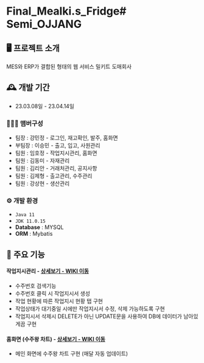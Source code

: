 # Final_Mealki.s_Fridge# Semi_OJJANG

## 🖥️ 프로젝트 소개
  MES와 ERP가 결합된 형태의 웹 서비스 밀키트 도매회사
<br>

## 🕰️ 개발 기간
* 23.03.08일 - 23.04.14일

### 🧑‍🤝‍🧑 맴버구성
 - 팀장  : 강민정 - 로그인, 재고확인, 발주, 홈화면
 - 부팀장 : 이승민 - 출고, 입고, 사원관리
 - 팀원 : 임호정 - 작업지시관리, 홈화면
 - 팀원 : 김동미 - 자재관리
 - 팀원 : 김리안 - 거래처관리, 공지사항
 - 팀원 : 김제형 - 출고관리, 수주관리
 - 팀원 : 강상현 - 생산관리

### ⚙️ 개발 환경
- `Java 11`
- `JDK 11.0.15`
- **Database** : MYSQL
- **ORM** : Mybatis

## 📌 주요 기능
#### 작업지시관리 - <a href="" >상세보기 - WIKI 이동</a>
- 수주번호 검색기능
- 수주번호 클릭 시 작업지시서 생성
- 작업 현황에 따른 작업지시 현황 탭 구현
- 작업상태가 대기중일 시에만 작업지시서 수정, 삭제 가능하도록 구현
- 작업지시서 삭제시 DELETE가 아닌 UPDATE문을 사용하여 DB에 데이터가 남아있게끔 구현
#### 홈화면 (수주왕 차트) - <a href="" >상세보기 - WIKI 이동</a>
- 메인 화면에 수주왕 차트 구현 (매달 자동 업데이트)

